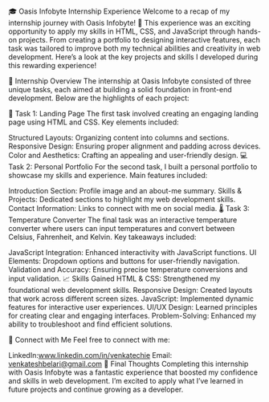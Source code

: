 🎓 Oasis Infobyte Internship Experience
Welcome to a recap of my internship journey with Oasis Infobyte! 🚀 This experience was an exciting opportunity to apply my skills in HTML, CSS, and JavaScript through hands-on projects. From creating a portfolio to designing interactive features, each task was tailored to improve both my technical abilities and creativity in web development. Here’s a look at the key projects and skills I developed during this rewarding experience!

💼 Internship Overview
The internship at Oasis Infobyte consisted of three unique tasks, each aimed at building a solid foundation in front-end development. Below are the highlights of each project:

📝 Task 1: Landing Page
The first task involved creating an engaging landing page using HTML and CSS. Key elements included:

Structured Layouts: Organizing content into columns and sections.
Responsive Design: Ensuring proper alignment and padding across devices.
Color and Aesthetics: Crafting an appealing and user-friendly design.
💻 Task 2: Personal Portfolio
For the second task, I built a personal portfolio to showcase my skills and experience. Main features included:

Introduction Section: Profile image and an about-me summary.
Skills & Projects: Dedicated sections to highlight my web development skills.
Contact Information: Links to connect with me on social media.
🌡️ Task 3: Temperature Converter
The final task was an interactive temperature converter where users can input temperatures and convert between Celsius, Fahrenheit, and Kelvin. Key takeaways included:

JavaScript Integration: Enhanced interactivity with JavaScript functions.
UI Elements: Dropdown options and buttons for user-friendly navigation.
Validation and Accuracy: Ensuring precise temperature conversions and input validation.
📈 Skills Gained
HTML & CSS: Strengthened my foundational web development skills.
Responsive Design: Created layouts that work across different screen sizes.
JavaScript: Implemented dynamic features for interactive user experiences.
UI/UX Design: Learned principles for creating clear and engaging interfaces.
Problem-Solving: Enhanced my ability to troubleshoot and find efficient solutions.

🔗 Connect with Me
Feel free to connect with me:

LinkedIn:www.linkedin.com/in/venkatechie
Email: venkateshbelari@gmail.com
🌟 Final Thoughts
Completing this internship with Oasis Infobyte was a fantastic experience that boosted my confidence and skills in web development. I’m excited to apply what I’ve learned in future projects and continue growing as a developer.
